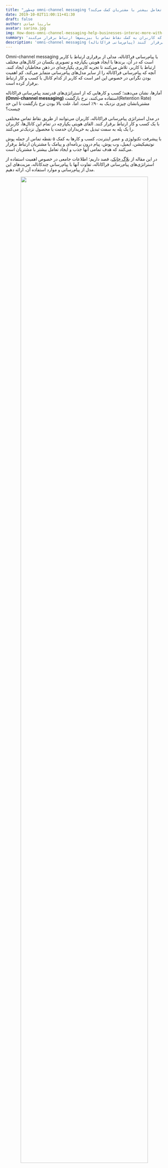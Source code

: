 ```yaml
---
title: "چه‌طور omni-channel messaging به کسب ‌و ‌کارها برای تعامل بیشتر با مشتریان کمک می‌کند؟"
date: 2019-10-02T11:00:11+41:30
draft: false
author: سارینا عمادی
avatar: sarina.jpg
img: How-does-omni-channel-messaging-help-businesses-interac-more-with-customers.gif
summary: 'کسب و کارهایی که از پیام‌رسانی فراکاناله استفاده میکنند، نرخ بازگشت مشتریانشان نزدیک به ۹۰٪ است که کاربران به کمک نقاط تماس با بیزینس‌ها ارتباط برقرار می‌کنند.'
description: 'omni-channel messaging (پیام‌رسانی فراکاناله) برای ایجاد ارتباط با کاربران از کانال‌های ارتباطی مختلف از جمله پوش نوتیفیکیشن، وب‌پوش، پیامک، ایمیل استفاده می‌کند و به بیزینس‌ها کمک می‌کند تا از طریق این کانال‌های ارتباطی با مشتریان تعامل بیشتری برقرار  کنند.'
---
```

Omni-channel messaging یا پیام‌رسانی فراکاناله، مدلی از برقراری ارتباط با کاربر است که در آن، برند‌ها با ایجاد هویتی یکپارچه و تصویری یکسان در کانال‌های مختلف ارتباط با کاربر، تلاش می‌کنند تا تجربه کاربری یکپارچه‌ای در ذهن مخاطبان ایجاد کنند. آنچه که پیام‌رسانی فراکاناله را از سایر مدل‌های پیام‌رسانی متمایز می‌کند، کم‌ ‌اهمیت بودن نگرانی در خصوص این امر است که کاربر از کدام کانال با کسب و کار ارتباط برقرار کرده است.

آمارها، نشان می‌دهند؛ کسب و کارهایی که از استراتژی‌های قدرتمند پیام‌رسانی فراکاناله **(Omni-channel messaging)** استفاده می‌کنند، نرخ بازگشت(Retention Rate) مشتریانشان چیزی نزدیک به ۹۰٪ است. اما، علت بالا بودن نرخ بازگشت تا این حد چیست؟

در مدل استراتژی پیام‌رسانی فراکاناله، کاربران می‌توانند از طریق نقاط تماس مختلفی با یک کسب و کار ارتباط برقرار کنند. القای هویتی یکپارچه در تمام این کانال‌ها، کاربران را یک پله به سمت تبدیل به خریداران خدمت یا محصول نزدیک‌تر می‌کنند.

با پیشرفت تکنولوژی و عصر اینترنت، کسب و کارها به کمک ۵ نقطه تماس از جمله پوش نوتیفیکیشن، ایمیل، وب پوش، پیام درون برنامه‌ای و پیامک با مشتریان ارتباط برقرار می‌کنند که هدف تمامی آنها جذب و ایجاد تعامل بیشتر با مشتریان است.

در این مقاله از [بلاگ چابک](https://blog.chabok.io/)، قصد داریم؛ اطلاعات جامعی در خصوص اهمیت استفاده از استراتژی‌های پیام‌رسانی فراکاناله، تفاوت آنها با پیام‌رسانی چندکاناله، مزیت‌های این مدل از پیام‌رسانی و موارد استفاده آن، ارائه دهیم.

<p style="text-align: center;"><img width=90% src="http://uupload.ir/files/xc0t_how-is-omni-channel-messaging-help-businesses-interact-more-with-customers.gif"/></p>

## omni-channel messaging چیست؟
omni-channel messaging یکی از پیچیده‌ترین و شاید کامل‌ترین روش‌های پیام‌رسانی برای ایجاد ارتباط با مشتریان است. به بیان بهتر می‌توان گفت در omni-channel messaging کسب ‌و‌ کار‌ها، بدون در نظر گرفتن نوع کانال پیام‌رسانی با کاربران ارتباط برقرار می‌کنند. یعنی پیام‌رسان فراکاناله برای ایجاد ارتباط با کاربران از کانال‌های پیام‌رسانی مختلف استفاده می‌کنند.
در استراتژی پیام‌رسانی فراکاناله، تمام کانا‌‌ل‌های ارتباطی از جمله پوش نوتیفیکیشن، ایمیل، وب‌پوش، پیام درون برنامه‌ای و پیامک برای ایجاد تجربه کاربری یکپارچه با یکدیگر در ارتباط هستند تا تعامل بیشتری با کاربران برقرار کنند.

فرض کنید مشتری محصولی را از طریق اپلیکیشنی انتخاب و آن را به سبد خرید اضافه کرده باشد اما به دلایل مختلف محصول را در سبد خرید ناتمام رها کرده باشد. با گذشت چند روز و به کمک کانال‌های ارتباطی، پیغامی مبنی بر خرید ناتمام به کاربر ارسال می‌شود و او را از وجود محصول مطلع می‌سازد.  
اگر یکی از روش‌های ارسال پیام مانند نوتیفیکیشن توسط کاربر بسته شده باشد پیام‌رسان فراکاناله وظیفه دارد از طریق کانال ارتباطی (مانند پیامک، پوشنوتیفیکیشن،ایمیل) که مشتری در آن لحظه، با آن تعامل بیشتری دارد و راحت‌تر ارتباط برقرار می‌کند پیام را ارسال کند.
<p style="text-align: center;"><img width=90% src="http://uupload.ir/files/v49e_what-is-omni-channel-messaging-in-blog.chabok.io.gif"/></p>

### علت استفاده از omni-channel messaging در اپلیکیشن
در صورت استفاده درست از کانال‌های ارتباطی omni-channel می‌توانید به سادگی با کاربران خود تعامل برقرار کنید و آنها را در جهت خرید محصول هدایت نمایید. وجود omni-channel بسیار ضروری و مهم است. اگر کسب و کاری از این کانال‌های ارتباطی استفاده نکند، ممکن است دچار مشکلات زیاد از جمله از دست دادن کاربر و فروش ناتمام شود.
## تفاوت omni-channel messaging با multi-channel messaging چیست؟
در روش multi-channel messaging کاربران در کانال‌های ارتباطی مختلف قرار دارند که این کانال‌ها نیز کاملا مجزا از هم هستند و اشتراکی با هم ندارند و هر یک از کانال‌ها اهداف مشخصی نیز دارند(تعامل با مشتریان از طریق کانال‌های مختلف). اما در omni-channel messaging کسب‌ و کارها با هویت یکسان در بین کانال‌های ارتباطی مختلف وجود دارند که وظیفه آنها ایجاد یک تجربه یکپارچه برای مشتریان در تمامی کانال‌ها و انتقال پیام به تمام کاربران است. 
<p style="text-align: center;"><img width=90% src="http://uupload.ir/files/tapr_what-is-difference-between-omni-channel-messaging-and-multi-channel-messaging.gif"/></p>

<h3>
 مزایا omni-channel messaging در اپلیکیشن مارکتینگ
 </h3>
کسب و کارها با هدف تعامل بیشتر با کاربران و تبدیل آنها به مشتریان وفادار راه اندازی شده‌اند. دلایل زیادی وجود دارد که نشان می‌دهد وجود omni-channel تاثیر بسزایی در فروش کسب و کارهای مختلف دارد. اما اگر بخواهیم کمی عمیق‌تر به این موضوع بپردازیم توجه به موارد زیر توصیه می‌شود:
<ul style="text-align: justify;">
  <li> تعامل و ارتباط بیشتر با مشتریان.</li>
 <p>
 استفاده از omni-channel messaging در کسب و کار می‌تواند تاثیر زیادی در ارتباط بهتر با مشتریان بگذارد. مشتریان از توجه برند به خود احساس خوشایندی خواهند کرد.  به علت مشتری محور بودن پیام‌رسان فراکاناله کسب و کارها راحت‌تر با مشتریان ارتباط برقرار می‌کنند.
 </p>
  <li> افزایش فروش و درآمد بیشتر</li>
 <p>
  یادآوری خرید ناتمام به کمک کانال‌های ارتباطی می‌تواند تاثیر زیادی در افزایش فروش و درآمد برند شما داشته باشد. پس از خرید محصول توسط مشتری، شما می‌توانید بازخورد و نظرات زیادی دریافت کنید و در جهت بهبود کسب و کار و افزایش فروش خود از آن استفاده کنید.
 </p>
  <li> تبدیل کاربران به مشتریان بالقوه و وفادار</li>
 <p>
 برای اینکه بتوانید کاربران خود را به مشتریان وفادار تبدیل کنید لازم است پیامهایی از جمله کد تخفیف به آنان ارسال کنید تا از اپلیکیشن شما محصول را تهیه کنند اما اگر پیامی به کاربران خود ارسال نکنید، وفاداری آنها نسبت به کسب‌ و کار شما کاهش پیدا میکند و دیگر از اپلیکیشن شما خرید نمی‌کنند.
 </p>
  <li>برتری کسب و کار نسبت به سایر رقبا
  <p>
  بیزینس‌های زیادی وجود دارند که محصولات زیادی را به مشتریان عرضه می‌کنند اما یک کسب و کار وظیفه دارد امکاناتی را در اختیار کاربران قرار دهد تا آنها را نسبت به سایر رقبا مجزا سازد. به کمک omnichannel messaging می‌توانید مشتری را بیشتر با بیزینس درگیر کنید و پیام شخصی خود را به او برسانید.
  </p>
  </li>
    <li> محصولات و خدمات را در دسترس مشتریان قرار دهید.</li>
     <p>
     استراتژی omnichannel messaging به مشتریان این امکان را می‌دهد تا به راحتی به محصولات دسترسی پیدا کنند و در مورد خرید یک محصول تصمیم گیری کنند. این استراتژی امکان خرید را برای کاربران آسان می‌کند و به جای اینکه کاربران را به چند کانال متصل کند از یک کانال نیاز کاربر را پاسخ میدهد.
     </p>
</ul>
<p style="text-align: center;"><img width=90% src="http://uupload.ir/files/t1nr_benefits-omni-channel-messaging-in-applivation-marketing.gif"/></p>
### نتیجه‌گیری
هدف بیشتر کسب و کارها افزایش تعداد فروش است. کسب و کارهایی که از کانال omni-channel-messaging استفاده می‌کنند تمرکز بیشتری روی مشتری می‌گذارند تا بتوانند با آنها ارتباط بیشتر برقرار کنند و آنها را به مشتریان وفادار تبدیل کنند.